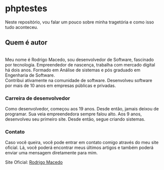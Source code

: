 # phptestes

Neste repositório, vou falar um pouco sobre minha tragetória e como isso tudo aconteceu. 

<h2>Quem é autor</h2>
<br />
Meu nome é Rodrigo Macedo, sou desenvolvedor de Software, fascinado por tecnologia. Empreendedor de nascença, trabalha com mercado digital há dois anos. Formado em Análise de sistemas e pós graduado em Engenharia de Software.
<br />
Contribui ativamente na comunidade de software. Desenvolveu software por mais de 10 anos em empresas públicas e privadas. 

<h3>Carreira de desenvolvedor</h3>
Como desenvolvedor, começou aos 19 anos. Desde então, jamais deixou de programar. Sua veia empreendedora sempre falou alto. Aos 9 anos, desenvolveu seu primeiro site. Desde então, segue criando sistemas.

<h3>Contato</h3>

Caso você queira, você pode entrar em contato comigo através do meu site oficial. Lá, você poderá encontrar meus últimos artigos e também poderá enviar uma mensagem diretamente para mim. 

Site Oficial: <a href="httsp://rodrigomacedo.com.br">Rodrigo Macedo</a>
